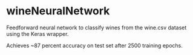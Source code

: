 # wineNeuralNetwork
Feedforward neural network to classify wines from the wine.csv dataset using the Keras wrapper.

Achieves ~87 percent accuracy on test set after 2500 training epochs.
